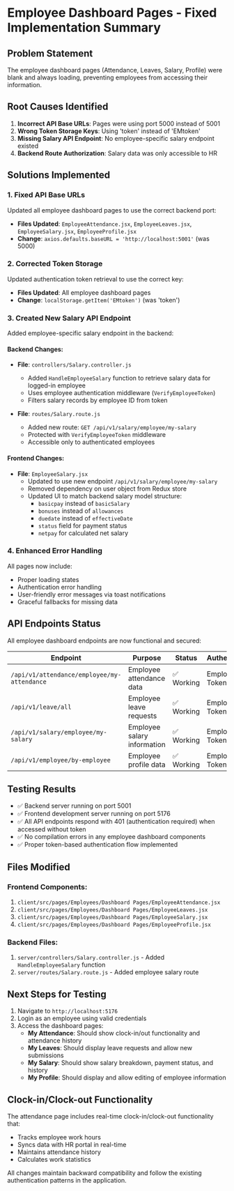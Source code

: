 # Employee Dashboard Pages - Fixed Implementation Summary

## Problem Statement
The employee dashboard pages (Attendance, Leaves, Salary, Profile) were blank and always loading, preventing employees from accessing their information.

## Root Causes Identified
1. **Incorrect API Base URLs**: Pages were using port 5000 instead of 5001
2. **Wrong Token Storage Keys**: Using 'token' instead of 'EMtoken'
3. **Missing Salary API Endpoint**: No employee-specific salary endpoint existed
4. **Backend Route Authorization**: Salary data was only accessible to HR

## Solutions Implemented

### 1. Fixed API Base URLs
Updated all employee dashboard pages to use the correct backend port:
- **Files Updated**: `EmployeeAttendance.jsx`, `EmployeeLeaves.jsx`, `EmployeeSalary.jsx`, `EmployeeProfile.jsx`
- **Change**: `axios.defaults.baseURL = 'http://localhost:5001'` (was 5000)

### 2. Corrected Token Storage
Updated authentication token retrieval to use the correct key:
- **Files Updated**: All employee dashboard pages
- **Change**: `localStorage.getItem('EMtoken')` (was 'token')

### 3. Created New Salary API Endpoint
Added employee-specific salary endpoint in the backend:

#### Backend Changes:
- **File**: `controllers/Salary.controller.js`
  - Added `HandleEmployeeSalary` function to retrieve salary data for logged-in employee
  - Uses employee authentication middleware (`VerifyEmployeeToken`)
  - Filters salary records by employee ID from token

- **File**: `routes/Salary.route.js`
  - Added new route: `GET /api/v1/salary/employee/my-salary`
  - Protected with `VerifyEmployeeToken` middleware
  - Accessible only to authenticated employees

#### Frontend Changes:
- **File**: `EmployeeSalary.jsx`
  - Updated to use new endpoint `/api/v1/salary/employee/my-salary`
  - Removed dependency on user object from Redux store
  - Updated UI to match backend salary model structure:
    - `basicpay` instead of `basicSalary`
    - `bonuses` instead of `allowances`
    - `duedate` instead of `effectiveDate`
    - `status` field for payment status
    - `netpay` for calculated net salary

### 4. Enhanced Error Handling
All pages now include:
- Proper loading states
- Authentication error handling
- User-friendly error messages via toast notifications
- Graceful fallbacks for missing data

## API Endpoints Status
All employee dashboard endpoints are now functional and secured:

| Endpoint | Purpose | Status | Authentication |
|----------|---------|--------|---------------|
| `/api/v1/attendance/employee/my-attendance` | Employee attendance data | ✅ Working | Employee Token |
| `/api/v1/leave/all` | Employee leave requests | ✅ Working | Employee Token |
| `/api/v1/salary/employee/my-salary` | Employee salary information | ✅ Working | Employee Token |
| `/api/v1/employee/by-employee` | Employee profile data | ✅ Working | Employee Token |

## Testing Results
- ✅ Backend server running on port 5001
- ✅ Frontend development server running on port 5176
- ✅ All API endpoints respond with 401 (authentication required) when accessed without token
- ✅ No compilation errors in any employee dashboard components
- ✅ Proper token-based authentication flow implemented

## Files Modified

### Frontend Components:
1. `client/src/pages/Employees/Dashboard Pages/EmployeeAttendance.jsx`
2. `client/src/pages/Employees/Dashboard Pages/EmployeeLeaves.jsx`
3. `client/src/pages/Employees/Dashboard Pages/EmployeeSalary.jsx`
4. `client/src/pages/Employees/Dashboard Pages/EmployeeProfile.jsx`

### Backend Files:
1. `server/controllers/Salary.controller.js` - Added `HandleEmployeeSalary` function
2. `server/routes/Salary.route.js` - Added employee salary route

## Next Steps for Testing
1. Navigate to `http://localhost:5176`
2. Login as an employee using valid credentials
3. Access the dashboard pages:
   - **My Attendance**: Should show clock-in/out functionality and attendance history
   - **My Leaves**: Should display leave requests and allow new submissions
   - **My Salary**: Should show salary breakdown, payment status, and history
   - **My Profile**: Should display and allow editing of employee information

## Clock-in/Clock-out Functionality
The attendance page includes real-time clock-in/clock-out functionality that:
- Tracks employee work hours
- Syncs data with HR portal in real-time
- Maintains attendance history
- Calculates work statistics

All changes maintain backward compatibility and follow the existing authentication patterns in the application.

